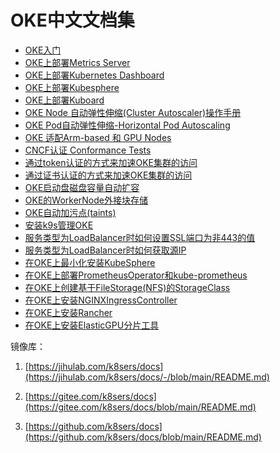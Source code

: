 # OKE中文文档集


- [OKE入门](https://minqiaowang.github.io/oci-k8s-cn/workshops/freetier/?lab=introduction)
- [OKE上部署Metrics Server](https://nengbai.github.io/oke-dashboard/?lab=oke-metrics&nav=open)
- [OKE上部署Kubernetes Dashboard](https://nengbai.github.io/oke-dashboard/?lab=oke-dashboard&nav=open)
- [OKE上部署Kubesphere](https://nengbai.github.io/oke-dashboard/?lab=oke-kubesphere&nav=open)
- [OKE上部署Kuboard](https://nengbai.github.io/oke-dashboard/?lab=oke-kuboard&nav=open)
- [OKE Node 自动弹性伸缩(Cluster Autoscaler)操作手册](https://nengbai.github.io/oke-dashboard/?lab=oke-ca&nav=open)
- [OKE Pod自动弹性伸缩-Horizontal Pod Autoscaling](https://nengbai.github.io/oke-dashboard/?lab=oke-hpa&nav=open)
- [OKE 适配Arm-based 和 GPU Nodes](https://nengbai.github.io/oke-dashboard/?lab=oke-arm-gpu&nav=open)
- [CNCF认证 Conformance Tests](https://github.com/cncf/k8s-conformance)
- [通过token认证的方式来加速OKE集群的访问](./通过token认证的方式来加速OKE集群的访问/README.md)
- [通过证书认证的方式来加速OKE集群的访问](./通过证书认证的方式来加速OKE集群的访问/README.md)
- [OKE启动盘磁盘容量自动扩容](./OKE启动盘磁盘容量自动扩容/README.md)
- [OKE的WorkerNode外接块存储](./OKE的WorkerNode外接块存储/README.md)
- [OKE自动加污点(taints)](./OKE自动加污点(taints)/README.md)
- [安装k9s管理OKE](./安装k9s管理OKE/README.md)
- [服务类型为LoadBalancer时如何设置SSL端口为非443的值](./服务类型为LoadBalancer时如何设置SSL端口为非443的值/README.md)
- [服务类型为LoadBalancer时如何获取源IP](./服务类型为LoadBalancer时如何获取源IP/README.md)
- [在OKE上最小化安装KubeSphere](./在OKE上最小化安装KubeSphere/README.md)
- [在OKE上部署PrometheusOperator和kube-prometheus](./在OKE上部署PrometheusOperator和kube-prometheus/README.md)
- [在OKE上创建基于FileStorage(NFS)的StorageClass](./在OKE上创建基于FileStorage(NFS)的StorageClass/README.md)
- [在OKE上安装NGINXIngressController](./在OKE上安装NGINXIngressController/README.md)
- [在OKE上安装Rancher](./在OKE上安装Rancher/README.md)
- [在OKE上安装ElasticGPU分片工具](OKE-GPU计算/在OKE中安装腾讯ElasticGPU分片工具.md)



镜像库：

1. [https://jihulab.com/k8sers/docs](https://jihulab.com/k8sers/docs/-/blob/main/README.md)

2. [https://gitee.com/k8sers/docs](https://gitee.com/k8sers/docs/blob/main/README.md)

3. [https://github.com/k8sers/docs](https://github.com/k8sers/docs/blob/main/README.md)
